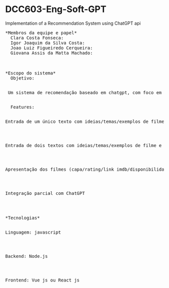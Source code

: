 # DCC603-Eng-Soft-GPT
Implementation of a Recommendation System using ChatGPT api
<pre>
*Membros da equipe e papel*
  Clara Costa Fonseca:
  Igor Joaquim da Silva Costa:
  Joao Luiz Figueiredo Cerqueira:
  Giovana Assis da Matta Machado:

<br>
*Escopo do sistema*
  Objetivo: 
   <p> Um sistema de recomendação baseado em chatgpt, com foco em filmes. O usuário apresenta um ou dois textos relatando qual tipo de filme ele quer assistir e o sistema retorna uma lista de recomendações.</p>
  Features: 
    <p>Entrada de um único texto com ideias/temas/exemplos de filme e geração automática de recomendação.</p>
    <p>Entrada de dois textos com ideias/temas/exemplos de filme e recomendação de filmes que concordam com os dois textos.</p>
    <p>Apresentação dos filmes (capa/rating/link imdb/disponibilidade em streaming) focada em UX</p>
    <p>Integração parcial com ChatGPT</p>
<br>
*Tecnologias*
  <p>Linguagem: javascript</p>
  <p>Backend: Node.js</p>
  <p>Frontend: Vue js ou React js</p>
</pre>

